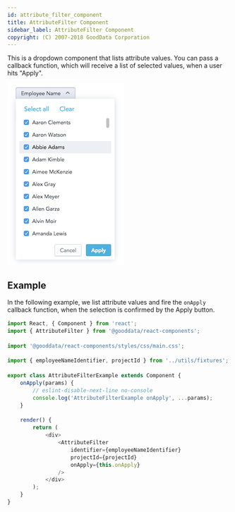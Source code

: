 ```yaml
---
id: attribute_filter_component
title: AttributeFilter Component
sidebar_label: AttributeFilter Component
copyright: (C) 2007-2018 GoodData Corporation
---
```


This is a dropdown component that lists attribute values. You can pass a callback function, which will receive a list of selected values, when a user hits "Apply".

![Attribute Filter Component](assets/attribute_filter.png "Attribute Filter Component")

## Example

In the following example, we list attribute values and fire the ```onApply``` callback function, when the selection is confirmed by the Apply button.

<!-- code from Examples: https://github.com/gooddata/gooddata-react-components/blob/master/examples/src/components/AttributeFilterExample.jsx -->
```javascript
import React, { Component } from 'react';
import { AttributeFilter } from '@gooddata/react-components';

import '@gooddata/react-components/styles/css/main.css';

import { employeeNameIdentifier, projectId } from '../utils/fixtures';

export class AttributeFilterExample extends Component {
    onApply(params) {
        // eslint-disable-next-line no-console
        console.log('AttributeFilterExample onApply', ...params);
    }

    render() {
        return (
            <div>
                <AttributeFilter
                    identifier={employeeNameIdentifier}
                    projectId={projectId}
                    onApply={this.onApply}
                />
            </div>
        );
    }
}
```
